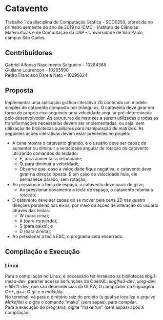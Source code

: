 # Catavento
Trabalho 1 da disciplina de Computação Gráfica - SCC0250, oferecida no primeiro semestre do ano de 2019 no ICMC - Instituto de Ciências Matemáticas e de Computação da USP - Universidade de São Paulo, campus São Carlos.

## Contribuidores
Gabriel Alfonso Nascimento Salgueiro - 10284368<br>
Giuliano Lourençon - 10295590<br>
Pedro Francisco Darela Neto - 10295624

## Proposta
Implementar uma aplicação gráfica interativa 2D contendo um modelo simples de catavento composto por triângulos. O catavento deve girar em torno do próprio eixo seguindo uma velocidade angular pré-determinada pelo desenvolvedor. As estruturas de matrizes a serem utilizadas e todas as transformações necessárias devem ser implementadas, ou seja, sem utilização de bibliotecas auxiliares para manipulação de matrizes.
As seguintes ações interativas devem estar presentes no projeto:
* A cena mostra o catavento girando, e o usuário deve ser capaz de aumentar ou diminuir a velocidade angular de rotação do catavento utilizando comandos do teclado:
  * E, para aumentar a velocidade;
  * Q, para diminuir a velocidade;
  * Observe que, caso a velocidade fique negativa, o catavento deve girar na direção oposta. E em caso de velocidade nula, ele permanece parado, sem rotação;
* Ao pressionar a tecla de espaço, o catavento deve parar de girar;
  * Ao pressionar novamente a tecla de espaço, o catavento retoma a rotação;
* O catavento deve ser capaz de se mover pela cena 2D nas quatro direções paralelas aos eixos, por meio de ações de interação do usuário através das teclas:
  * W (para cima);
  * A (para esquerda);
  * S (para baixo); e
  * D (para direita);
* Ao pressionar a tecla ESC, o programa será encerrado.

## Compilação e Execução
### Linux
Para a compilação no Linux, é necessário ter instalado as bibliotecas _libgl1-mesa-dev_, para ter acesso às funções da OpenGL; _libglfw3-dev_, _xorg-dev_ e _libx11-dev_, que são dependências da GLFW; O compilador da linguagem C++, _g++_; O _git_ e o _makefile_.<br>
No terminal, vá para o diretório raiz do projeto (o qual se localiza o arquivo _Makefile_) e digite o comando "make" (sem aspas), para compilar.<br>
Para a execução do programa, digite "make run" (sem aspas) após a compilação.
